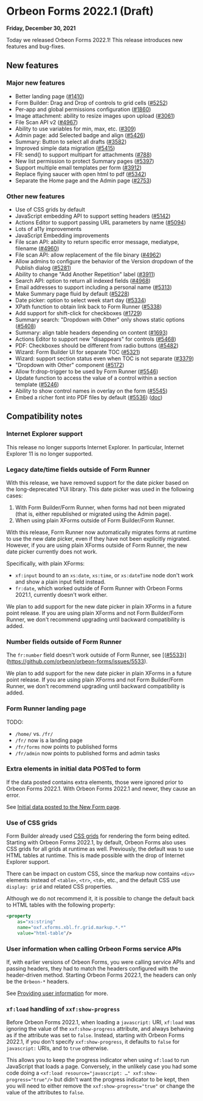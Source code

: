 # Orbeon Forms 2022.1 (Draft)

__Friday, December 30, 2021__

Today we released Orbeon Forms 2022.1! This release introduces new features and bug-fixes.

## New features

### Major new features

- Better landing page ([\#1410](https://github.com/orbeon/orbeon-forms/issues/1410))
- Form Builder: Drag and Drop of controls to grid cells ([\#5252](https://github.com/orbeon/orbeon-forms/issues/5252))
- Per-app and global permissions configuration ([\#1860](https://github.com/orbeon/orbeon-forms/issues/1860))
- Image attachment: ability to resize images upon upload ([\#3061](https://github.com/orbeon/orbeon-forms/issues/3061))
- File Scan API v2 ([\#4967](https://github.com/orbeon/orbeon-forms/issues/4967))
- Ability to use variables for min, max, etc. ([\#309](https://github.com/orbeon/orbeon-forms/issues/309))
- Admin page: add Selected badge and align ([\#5426](https://github.com/orbeon/orbeon-forms/issues/5426))
- Summary: Button to select all drafts ([\#3582](https://github.com/orbeon/orbeon-forms/issues/3582))
- Improved simple data migration ([\#5415](https://github.com/orbeon/orbeon-forms/issues/5415))
- FR: send() to support multipart for attachments ([\#788](https://github.com/orbeon/orbeon-forms/issues/788))
- New list permission to protect Summary pages ([\#5397](https://github.com/orbeon/orbeon-forms/issues/5397))
- Support multiple email templates per form ([\#3912](https://github.com/orbeon/orbeon-forms/issues/3912))
- Replace flying saucer with open html to pdf ([\#5342](https://github.com/orbeon/orbeon-forms/issues/5342))
- Separate the Home page and the Admin page ([\#2753](https://github.com/orbeon/orbeon-forms/issues/2753))

### Other new features

- Use of CSS grids by default
- JavaScript embedding API to support setting headers ([\#5142](https://github.com/orbeon/orbeon-forms/issues/5142))
- Actions Editor to support passing URL parameters by name ([\#5094](https://github.com/orbeon/orbeon-forms/issues/5094))
- Lots of a11y improvements
- JavaScript Embedding improvements
- File scan API: ability to return specific error message, mediatype, filename ([\#4960](https://github.com/orbeon/orbeon-forms/issues/4960))
- File scan API: allow replacement of the file binary ([\#4962](https://github.com/orbeon/orbeon-forms/issues/4962))
- Allow admins to configure the behavior of the Version dropdown of the Publish dialog ([\#5281](https://github.com/orbeon/orbeon-forms/issues/5281))
- Ability to change "Add Another Repetition" label ([\#3911](https://github.com/orbeon/orbeon-forms/issues/3911))
- Search API: option to return all indexed fields ([\#4968](https://github.com/orbeon/orbeon-forms/issues/4968))
- Email addresses to support including a personal name ([\#5313](https://github.com/orbeon/orbeon-forms/issues/5313))
- Make Summary page fluid by default ([\#5228](https://github.com/orbeon/orbeon-forms/issues/5228))
- Date picker: option to select week start day ([\#5334](https://github.com/orbeon/orbeon-forms/issues/5334))
- XPath function to obtain link back to Form Runner ([\#5338](https://github.com/orbeon/orbeon-forms/issues/5338))
- Add support for shift-click for checkboxes ([\#1729](https://github.com/orbeon/orbeon-forms/issues/1729))
- Summary search: "Dropdown with Other" only shows static options ([\#5408](https://github.com/orbeon/orbeon-forms/issues/5408))
- Summary: align table headers depending on content ([\#1693](https://github.com/orbeon/orbeon-forms/issues/1693))
- Actions Editor to support new "disappears" for controls ([\#5468](https://github.com/orbeon/orbeon-forms/issues/5468))
- PDF: Checkboxes should be different from radio buttons ([\#5482](https://github.com/orbeon/orbeon-forms/issues/5482))
- Wizard: Form Builder UI for separate TOC ([\#5321](https://github.com/orbeon/orbeon-forms/issues/5321))
- Wizard: support section status even when TOC is not separate ([\#3379](https://github.com/orbeon/orbeon-forms/issues/3379))
- "Dropdown with Other" component ([\#5172](https://github.com/orbeon/orbeon-forms/issues/5172))
- Allow fr:drop-trigger to be used by Form Runner ([\#5546](https://github.com/orbeon/orbeon-forms/issues/5546))
- Update function to access the value of a control within a section template ([\#5246](https://github.com/orbeon/orbeon-forms/issues/5246))
- Ability to show control names in overlay on the form ([\#5545](https://github.com/orbeon/orbeon-forms/issues/5545))
- Embed a richer font into PDF files by default ([\#5536](https://github.com/orbeon/orbeon-forms/issues/5536)) ([doc](https://doc.orbeon.com/form-builder/advanced/pdf-production/pdf-automatic#new-default-font))

## Compatibility notes

### Internet Explorer support

This release no longer supports Internet Explorer. In particular, Internet Explorer 11 is no longer supported.

### Legacy date/time fields outside of Form Runner

With this release, we have removed support for the date picker based on the long-deprecated YUI library. This date picker was used in the following cases:

1. With Form Builder/Form Runner, when forms had not been migrated (that is, either republished or migrated using the Admin page).
2. When using plain XForms outside of Form Builder/Form Runner.

With this release, Form Runner now automatically migrates forms at runtime to use the new date picker, even if they have not been explicitly migrated. However, if you are using plain XForms outside of Form Runner, the new date picker currently does not work.

Specifically, with plain XForms:

- `xf:input` bound to an `xs:date`, `xs:time`, or `xs:dateTime` node don't work and show a plain input field instead.
- `fr:date`, which worked outside of Form Runner with Orbeon Forms 2021.1, currently doesn't work either.

We plan to add support for the new date picker in plain XForms in a future point release. If you are using plain XForms and not Form Builder/Form Runner, we don't recommend upgrading until backward compatibility is added.

### Number fields outside of Form Runner

The `fr:number` field doesn't work outside of Form Runner, see [([\#5533](https://github.com/orbeon/orbeon-forms/issues/5533))](https://github.com/orbeon/orbeon-forms/issues/5533).

We plan to add support for the new date picker in plain XForms in a future point release. If you are using plain XForms and not Form Builder/Form Runner, we don't recommend upgrading until backward compatibility is added. 

### Form Runner landing page

TODO:

- `/home/` vs. `/fr/`
- `/fr/` now is a landing page
- `/fr/forms` now points to published forms
- `/fr/admin` now points to published forms and admin tasks

### Extra elements in initial data POSTed to form

If the data posted contains extra elements, those were ignored prior to Orbeon Forms 2022.1. With Orbeon Forms 2022.1 and newer, they cause an error.

See [Initial data posted to the New Form page](/configuration/properties/form-runner-detail-page.md#initial-data-posted-to-the-new-form-page).

### Use of CSS grids

Form Builder already used [CSS grids](https://developer.mozilla.org/en-US/docs/Web/CSS/CSS_Grid_Layout) for rendering the form being edited. Starting with Orbeon Forms 2022.1, by default, Orbeon Forms also uses CSS grids for all grids at runtime as well. Previously, the default was to use HTML tables at runtime. This is made possible with the drop of Internet Explorer support. 

There can be impact on custom CSS, since the markup now contains `<div>` elements instead of `<table>`, `<tr>`, `<td>`, etc., and the default CSS use `display: grid` and related CSS properties.

Although we do not recommend it, it is possible to change the default back to HTML tables with the following property:

```xml
<property
    as="xs:string"
    name="oxf.xforms.xbl.fr.grid.markup.*.*"
    value="html-table"/>
```

### User information when calling Orbeon Forms service APIs

If, with earlier versions of Orbeon Forms, you were calling service APIs and passing headers, they had to match the headers configured with the header-driven method. Starting Orbeon Forms 2022.1, the headers can only be the `Orbeon-*` headers.

See [Providing user information](/form-runner/api/authentication.md#providing-user-information) for more.

### `xf:load` handling of `xxf:show-progress`

Before Orbeon Forms 2022.1, when loading a `javascript:` URI, `xf:load` was ignoring the value of the `xxf:show-progress` attribute, and always behaving as if the attribute was set to `false`. Instead, starting with Orbeon Forms 2022.1, if you don't specify `xxf:show-progress`, it defaults to `false` for `javascript:` URIs, and to `true` otherwise.

This allows you to keep the progress indicator when using `xf:load` to run JavaScript that loads a page. Conversely, in the unlikely case you had some code doing a `<xf:load resource="javascript: …" xxf:show-progress="true"/>` but didn't want the progress indicator to be kept, then you will need to either remove the `xxf:show-progress="true"` or change the value of the attributes to `false`.